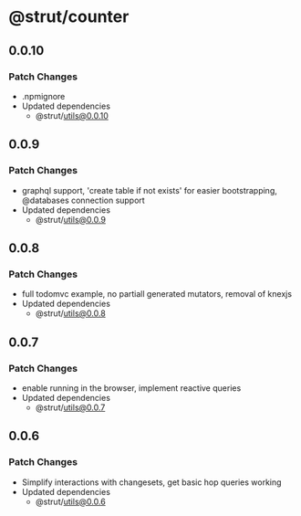# @strut/counter

## 0.0.10

### Patch Changes

- .npmignore
- Updated dependencies
  - @strut/utils@0.0.10

## 0.0.9

### Patch Changes

- graphql support, 'create table if not exists' for easier bootstrapping, @databases connection support
- Updated dependencies
  - @strut/utils@0.0.9

## 0.0.8

### Patch Changes

- full todomvc example, no partiall generated mutators, removal of knexjs
- Updated dependencies
  - @strut/utils@0.0.8

## 0.0.7

### Patch Changes

- enable running in the browser, implement reactive queries
- Updated dependencies
  - @strut/utils@0.0.7

## 0.0.6

### Patch Changes

- Simplify interactions with changesets, get basic hop queries working
- Updated dependencies
  - @strut/utils@0.0.6
